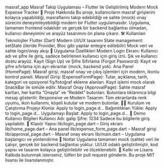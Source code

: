 masraf_app
Masraf Takip Uygulaması – Flutter ile Geliştirilmiş Modern Mock Expense Tracker
🚀 Proje Hakkında
Bu proje, kullanıcıların masraf girişlerini kolayca yapabildiği, masraflarını takip edebildiği ve sahte (mock) onay sürecini deneyimleyebildiği modern bir Flutter uygulamasıdır. Uygulama, tamamen frontend odaklıdır ve gerçek bir backend bağlantısı olmadan, kullanıcı deneyimini ve arayüz tasarımını ön plana çıkarır.
🛠️ Kullanılan Teknolojiler
Flutter (Dart)
Modern UI/UX tasarımı
State management: setState (ileride Provider, Bloc gibi yapılar entegre edilebilir)
Mock veri ve sahte login/onay akışı
📱 Uygulama Özellikleri
Modern Login Ekranı:
Kullanıcı adı ve şifre ile giriş, sadece belirlenen kullanıcı için giriş izni.
Şık ve kullanıcı dostu arayüz.
Kayıt (Sign Up) ve Şifre Sıfırlama (Forgot Password):
Kayıt ve şifre sıfırlama için ayrı ekranlar (mock, backend yok).
Ana Panel (HomePage):
Masraf girişi, masraf onay ve çıkış işlemleri için modern, ikonlu kontrol paneli.
Masraf Girişi (ExpenseFormPage):
Tutar, açıklama, tarih, kategori ve opsiyonel fiş/fotoğraf ekleme alanları.
Kayıt işlemi mock olarak SnackBar ile simüle edilir.
Masraf Onay (ApprovalPage):
Sahte masraf kartları, her kartta “Onayla” ve “Reddet” butonları.
Butonlara tıklanınca bilgi mesajı gösterilir.
Responsive ve Modern Tasarım:
Tüm ekranlarda renk uyumu, ikon kullanımı, köşeli kutular ve modern butonlar.
🧑‍💻 Kurulum ve Çalıştırma
Projeyi Klonla:
Apply to login_page.d...
Bağımlılıkları Yükle:
Apply to login_page.d...
Uygulamayı Başlat:
Apply to login_page.d...
🔑 Demo Kullanıcı Bilgileri
Kullanıcı Adı: galip
Şifre: 1234
Sadece bu bilgilerle giriş yapılabilir.
📂 Klasör Yapısı
lib/login_page.dart – Giriş ekranı
lib/home_page.dart – Ana panel
lib/expense_form_page.dart – Masraf girişi
lib/approval_page.dart – Masraf onay ekranı
lib/main.dart – Uygulama başlangıcı ve yönlendirme
📌 Notlar
Uygulama tamamen mock (sahte) veri ile çalışır, gerçek bir backend bağlantısı yoktur.
UI/UX odaklı geliştirilmiştir, kod yapısı ve tasarım kolayca geliştirilebilir ve ölçeklenebilir.
📝 Katkı ve Lisans
Katkıda bulunmak isterseniz, lütfen bir pull request gönderin.
Bu proje MIT lisansı ile lisanslanmıştır.
